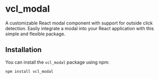 # vcl_modal

A customizable React modal component with support for outside click detection. Easily integrate a modal into your React application with this simple and flexible package.

## Installation

You can install the `vcl_modal` package using npm:

```bash
npm install vcl_modal
```
